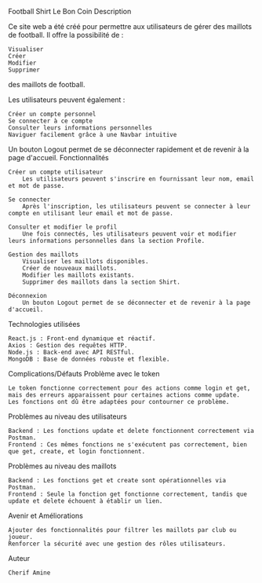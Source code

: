 Football Shirt Le Bon Coin
Description

Ce site web a été créé pour permettre aux utilisateurs de gérer des maillots de football. Il offre la possibilité de :

    Visualiser
    Créer
    Modifier
    Supprimer

des maillots de football.

Les utilisateurs peuvent également :

    Créer un compte personnel
    Se connecter à ce compte
    Consulter leurs informations personnelles
    Naviguer facilement grâce à une Navbar intuitive

Un bouton Logout permet de se déconnecter rapidement et de revenir à la page d'accueil.
Fonctionnalités

    Créer un compte utilisateur
        Les utilisateurs peuvent s'inscrire en fournissant leur nom, email et mot de passe.

    Se connecter
        Après l'inscription, les utilisateurs peuvent se connecter à leur compte en utilisant leur email et mot de passe.

    Consulter et modifier le profil
        Une fois connectés, les utilisateurs peuvent voir et modifier leurs informations personnelles dans la section Profile.

    Gestion des maillots
        Visualiser les maillots disponibles.
        Créer de nouveaux maillots.
        Modifier les maillots existants.
        Supprimer des maillots dans la section Shirt.

    Déconnexion
        Un bouton Logout permet de se déconnecter et de revenir à la page d'accueil.

Technologies utilisées

    React.js : Front-end dynamique et réactif.
    Axios : Gestion des requêtes HTTP.
    Node.js : Back-end avec API RESTful.
    MongoDB : Base de données robuste et flexible.

Complications/Défauts
Problème avec le token

    Le token fonctionne correctement pour des actions comme login et get, mais des erreurs apparaissent pour certaines actions comme update.
    Les fonctions ont dû être adaptées pour contourner ce problème.

Problèmes au niveau des utilisateurs

    Backend : Les fonctions update et delete fonctionnent correctement via Postman.
    Frontend : Ces mêmes fonctions ne s'exécutent pas correctement, bien que get, create, et login fonctionnent.

Problèmes au niveau des maillots

    Backend : Les fonctions get et create sont opérationnelles via Postman.
    Frontend : Seule la fonction get fonctionne correctement, tandis que update et delete échouent à établir un lien.

Avenir et Améliorations

    Ajouter des fonctionnalités pour filtrer les maillots par club ou joueur.
    Renforcer la sécurité avec une gestion des rôles utilisateurs.

Auteur

    Cherif Amine
